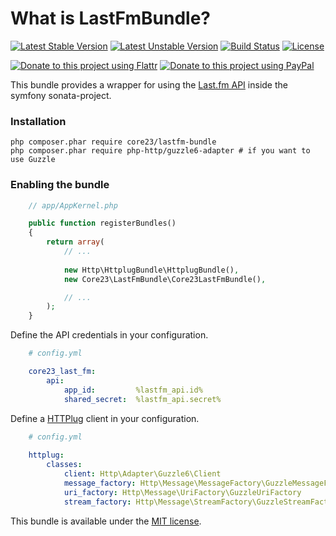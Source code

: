 What is LastFmBundle?
=============================
[![Latest Stable Version](https://poser.pugx.org/core23/lastfm-bundle/v/stable)](https://packagist.org/packages/core23/lastfm-bundle)
[![Latest Unstable Version](https://poser.pugx.org/core23/lastfm-bundle/v/unstable)](https://packagist.org/packages/core23/lastfm-bundle)
[![Build Status](http://img.shields.io/travis/core23/LastFmBundle.svg)](http://travis-ci.org/core23/LastFmBundle)
[![License](http://img.shields.io/packagist/l/core23/lastfm-bundle.svg)](https://packagist.org/packages/core23/lastfm-bundle)


[![Donate to this project using Flattr](https://img.shields.io/badge/flattr-donate-yellow.svg)](https://flattr.com/profile/core23)
[![Donate to this project using PayPal](https://img.shields.io/badge/paypal-donate-yellow.svg)](https://paypal.me/gripp)

This bundle provides a wrapper for using the [Last.fm API] inside the symfony sonata-project.

### Installation

```
php composer.phar require core23/lastfm-bundle
php composer.phar require php-http/guzzle6-adapter # if you want to use Guzzle
```

### Enabling the bundle

```php
    // app/AppKernel.php

    public function registerBundles()
    {
        return array(
            // ...
            
            new Http\HttplugBundle\HttplugBundle(),
            new Core23\LastFmBundle\Core23LastFmBundle(),

            // ...
        );
    }
```

Define the API credentials in your configuration.

```yml
    # config.yml

    core23_last_fm:
        api:
            app_id:         %lastfm_api.id%
            shared_secret:  %lastfm_api.secret%
```

Define a [HTTPlug] client in your configuration.

```yml
    # config.yml
    
    httplug:
        classes:
            client: Http\Adapter\Guzzle6\Client
            message_factory: Http\Message\MessageFactory\GuzzleMessageFactory
            uri_factory: Http\Message\UriFactory\GuzzleUriFactory
            stream_factory: Http\Message\StreamFactory\GuzzleStreamFactory
```

This bundle is available under the [MIT license](LICENSE.md).

[HTTPlug]: http://docs.php-http.org/en/latest/index.html
[Last.fm API]: http://www.last.fm/api
